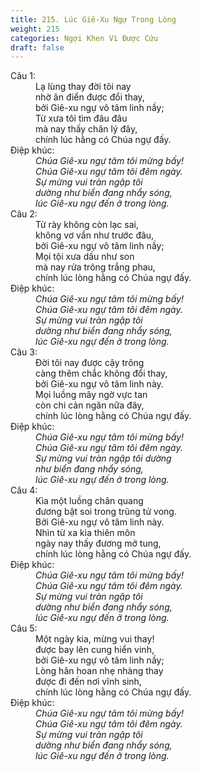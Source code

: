 ```yaml
---
title: 215. Lúc Giê-Xu Ngự Trong Lòng
weight: 215
categories: Ngợi Khen Vì Được Cứu
draft: false
---
```

<dl><dt>Câu 1:</dt><dd data-verse="1">Lạ lùng thay đời tôi nay <br/>nhờ ân điển được đổi thay, <br/>bởi Giê-xu ngự vô tâm linh nầy; <br/>Từ xưa tôi tìm đâu đâu <br/>mà nay thấy chân lý đây, <br/>chính lúc hằng có Chúa ngự đấy. </dd><dt>Điệp khúc:</dt><dd data-chorus="1"><em>Chúa Giê-xu ngự tâm tôi mừng bấy! <br/>Chúa Giê-xu ngự tâm tôi đêm ngày. <br/>Sự mừng vui tràn ngập tôi <br/>dường như biển đang nhẩy sóng, <br/>lúc Giê-xu ngự đến ở trong lòng. </em></dd><dt>Câu 2:</dt><dd data-verse="2">Từ rày không còn lạc sai, <br/>không vơ vẩn như trước đâu, <br/>bởi Giê-xu ngự vô tâm linh nầy; <br/>Mọi tội xưa dầu như son <br/>mà nay rửa trông trắng phau, <br/>chính lúc lòng hằng có Chúa ngự đấy. </dd><dt>Điệp khúc:</dt><dd data-chorus="1"><em>Chúa Giê-xu ngự tâm tôi mừng bấy! <br/>Chúa Giê-xu ngự tâm tôi đêm ngày. <br/>Sự mừng vui tràn ngập tôi <br/>dường như biển đang nhẩy sóng, <br/>lúc Giê-xu ngự đến ở trong lòng. </em></dd><dt>Câu 3:</dt><dd data-verse="3">Đời tôi nay được cậy trông <br/>càng thêm chắc không đổi thay, <br/>bởi Giê-xu ngự vô tâm linh này. <br/>Mọi luồng mây ngờ vực tan <br/>còn chi cản ngăn nữa đây, <br/>chính lúc lòng hằng có Chúa ngự đấy. </dd><dt>Điệp khúc:</dt><dd data-chorus="1"><em>Chúa Giê-xu ngự tâm tôi mừng bấy! <br/>Chúa Giê-xu ngự tâm tôi đêm ngày. <br/>Sự mừng vui tràn ngập tôi dường <br/>như biển đang nhẩy sóng, <br/>lúc Giê-xu ngự đến ở trong lòng. </em></dd><dt>Câu 4:</dt><dd data-verse="4">Kìa một luồng chân quang <br/>đương bật soi trong trũng tử vong. <br/>Bởi Giê-xu ngự vô tâm linh này. <br/>Nhìn từ xa kìa thiên môn <br/>ngày nay thấy đương mở tung, <br/>chính lúc lòng hằng có Chúa ngự đấy. </dd><dt>Điệp khúc:</dt><dd data-chorus="1"><em>Chúa Giê-xu ngự tâm tôi mừng bấy! <br/>Chúa Giê-xu ngự tâm tôi đêm ngày. <br/>Sự mừng vui tràn ngập tôi <br/>dường như biển đang nhẩy sóng, <br/>lúc Giê-xu ngự đến ở trong lòng. </em></dd><dt>Câu 5:</dt><dd data-verse="5">Một ngày kia, mừng vui thay! <br/>được bay lên cung hiển vinh, <br/>bởi Giê-xu ngự vô tâm linh nầy; <br/>Lòng hân hoan nhẹ nhàng thay <br/>được đi đến nơi vĩnh sinh, <br/>chính lúc lòng hằng có Chúa ngự đấy. </dd><dt>Điệp khúc:</dt><dd data-chorus="1"><em>Chúa Giê-xu ngự tâm tôi mừng bấy! <br/>Chúa Giê-xu ngự tâm tôi đêm ngày. <br/>Sự mừng vui tràn ngập tôi <br/>dường như biển đang nhẩy sóng, <br/>lúc Giê-xu ngự đến ở trong lòng. </em></dd></dl>